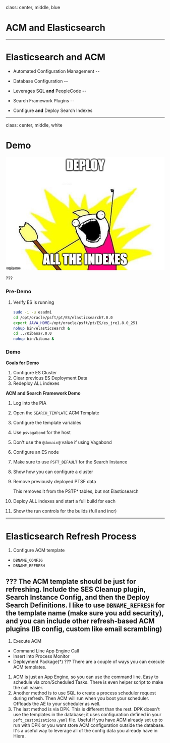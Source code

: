 class: center, middle, blue

# ACM and Elasticsearch

---

# Elasticsearch and ACM

* Automated Configuration Management
--

* Database Configuration
--

* Leverages SQL **and** PeopleCode
--

* Search Framework Plugins
--

* Configure **and** Deploy Search Indexes

---

class: center, middle, white

# Demo

![Demo](../images/esacm.jpg)

???

### Pre-Demo

1. Verify ES is running

    ```bash
    sudo -i -u esadm1
    cd /opt/oracle/psft/pt/ES/elasticsearch7.0.0
    export JAVA_HOME=/opt/oracle/psft/pt/ES/es_jre1.8.0_251
    nohup bin/elasticsearch &
    cd ../Kibana7.0.0
    nohup bin/kibana &
    ```

### Demo

**Goals for Demo**

1. Configure ES Cluster
1. Clear previous ES Deployment Data
1. Redeploy ALL indexes

**ACM and Search Framework Demo**

1. Log into the PIA
1. Open the `SEARCH_TEMPLATE` ACM Template
1. Configure the template variables
  1. Use `psvagabond` for the host
  1. Don't use the `@domain@` value if using Vagabond
1. Configure an ES node 
  1. Make sure to use `PSFT_DEFAULT` for the Search Instance
1. Show how you can configure a cluster
1. Remove previously deployed PTSF data

    This removes it from the PSTF* tables, but not Elasticsearch

1. Deploy ALL indexes and start a full build for each
1. Show the run controls for the builds (full and incr)

---

# Elasticsearch Refresh Process

1. Configure ACM template 
  * `DBNAME_CONFIG`
  * `DBNAME_REFRESH`

???
The ACM template should be just for refreshing. Include the SES Cleanup plugin, Search Instance Config, and then the Deploy Search Definitions. I like to use `DBNAME_REFRESH` for the template name (make sure you add security), and you can include other refresh-based ACM plugins (IB config, custom like email scrambling)
--
1. Execute ACM 
  * Command Line App Engine Call
  * Insert into Process Monitor
  * Deployment Package(*)
???
There are a couple of ways you can execute ACM templates.
1. ACM is just an App Engine, so you can use the command line. Easy to schedule via cron/Scheduled Tasks. There is even helper script to make the call easier.
1. Another method is to use SQL to create a process scheduler request during refresh. Then ACM will run when you boot your scheduler. Offloads the AE to your scheduler as well.
1. The last method is via DPK. This is different than the rest. DPK doesn't use the templates in the database; it uses configuration defined in your `psft_customizations.yaml` file. Useful if you have ACM already set up to run with DPK or you want store ACM configuration outside the database. It's a useful way to leverage all of the config data you already have in Hiera.